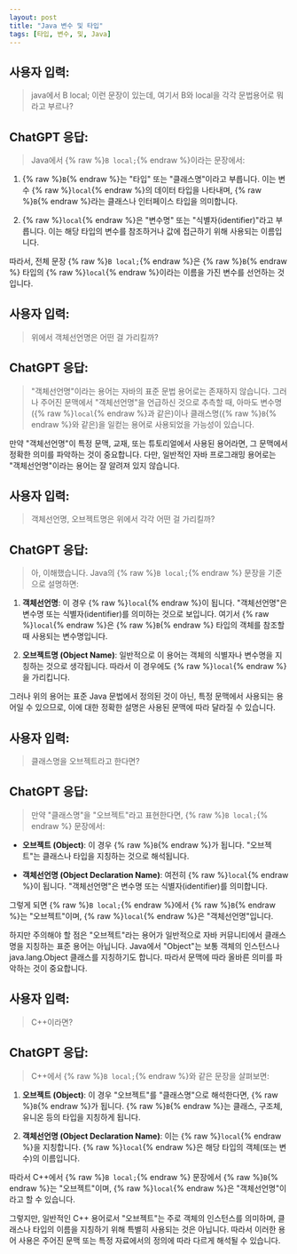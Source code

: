 ```yaml
---
layout: post
title: "Java 변수 및 타입"
tags: [타입, 변수, 및, Java]
---
```


## 사용자 입력:
> java에서 B local;  이런 문장이 있는데, 여기서 B와 local을 각각 문법용어로 뭐라고 부르나?

## ChatGPT 응답:
> Java에서 {% raw %}`B local;`{% endraw %}이라는 문장에서:

1. {% raw %}`B`{% endraw %}는 "타입" 또는 "클래스명"이라고 부릅니다. 이는 변수 {% raw %}`local`{% endraw %}의 데이터 타입을 나타내며, {% raw %}`B`{% endraw %}라는 클래스나 인터페이스 타입을 의미합니다.

2. {% raw %}`local`{% endraw %}은 "변수명" 또는 "식별자(identifier)"라고 부릅니다. 이는 해당 타입의 변수를 참조하거나 값에 접근하기 위해 사용되는 이름입니다.

따라서, 전체 문장 {% raw %}`B local;`{% endraw %}은 {% raw %}`B`{% endraw %} 타입의 {% raw %}`local`{% endraw %}이라는 이름을 가진 변수를 선언하는 것입니다.

## 사용자 입력:
> 위에서 객체선언명은 어떤 걸 가리킬까?

## ChatGPT 응답:
> "객체선언명"이라는 용어는 자바의 표준 문법 용어로는 존재하지 않습니다. 그러나 주어진 문맥에서 "객체선언명"을 언급하신 것으로 추측할 때, 아마도 변수명({% raw %}`local`{% endraw %}과 같은)이나 클래스명({% raw %}`B`{% endraw %}와 같은)을 일컫는 용어로 사용되었을 가능성이 있습니다.

만약 "객체선언명"이 특정 문맥, 교재, 또는 튜토리얼에서 사용된 용어라면, 그 문맥에서 정확한 의미를 파악하는 것이 중요합니다. 다만, 일반적인 자바 프로그래밍 용어로는 "객체선언명"이라는 용어는 잘 알려져 있지 않습니다.

## 사용자 입력:
> 객체선언명, 오브젝트명은 위에서 각각 어떤 걸 가리킬까?

## ChatGPT 응답:
> 아, 이해했습니다. Java의 {% raw %}`B local;`{% endraw %} 문장을 기준으로 설명하면:

1. **객체선언명**: 이 경우 {% raw %}`local`{% endraw %}이 됩니다. "객체선언명"은 변수명 또는 식별자(identifier)를 의미하는 것으로 보입니다. 여기서 {% raw %}`local`{% endraw %}은 {% raw %}`B`{% endraw %} 타입의 객체를 참조할 때 사용되는 변수명입니다.

2. **오브젝트명 (Object Name)**: 일반적으로 이 용어는 객체의 식별자나 변수명을 지칭하는 것으로 생각됩니다. 따라서 이 경우에도 {% raw %}`local`{% endraw %}을 가리킵니다.

그러나 위의 용어는 표준 Java 문법에서 정의된 것이 아닌, 특정 문맥에서 사용되는 용어일 수 있으므로, 이에 대한 정확한 설명은 사용된 문맥에 따라 달라질 수 있습니다.

## 사용자 입력:
> 클래스명을 오브젝트라고 한다면?

## ChatGPT 응답:
> 만약 "클래스명"을 "오브젝트"라고 표현한다면, {% raw %}`B local;`{% endraw %} 문장에서:

- **오브젝트 (Object)**: 이 경우 {% raw %}`B`{% endraw %}가 됩니다. "오브젝트"는 클래스나 타입을 지칭하는 것으로 해석됩니다.

- **객체선언명 (Object Declaration Name)**: 여전히 {% raw %}`local`{% endraw %}이 됩니다. "객체선언명"은 변수명 또는 식별자(identifier)를 의미합니다. 

그렇게 되면 {% raw %}`B local;`{% endraw %}에서 {% raw %}`B`{% endraw %}는 "오브젝트"이며, {% raw %}`local`{% endraw %}은 "객체선언명"입니다.

하지만 주의해야 할 점은 "오브젝트"라는 용어가 일반적으로 자바 커뮤니티에서 클래스명을 지칭하는 표준 용어는 아닙니다. Java에서 "Object"는 보통 객체의 인스턴스나 java.lang.Object 클래스를 지칭하기도 합니다. 따라서 문맥에 따라 올바른 의미를 파악하는 것이 중요합니다.

## 사용자 입력:
> C++이라면?

## ChatGPT 응답:
> C++에서 {% raw %}`B local;`{% endraw %}와 같은 문장을 살펴보면:

1. **오브젝트 (Object)**: 이 경우 "오브젝트"를 "클래스명"으로 해석한다면, {% raw %}`B`{% endraw %}가 됩니다. {% raw %}`B`{% endraw %}는 클래스, 구조체, 유니온 등의 타입을 지칭하게 됩니다.

2. **객체선언명 (Object Declaration Name)**: 이는 {% raw %}`local`{% endraw %}을 지칭합니다. {% raw %}`local`{% endraw %}은 해당 타입의 객체(또는 변수)의 이름입니다.

따라서 C++에서 {% raw %}`B local;`{% endraw %} 문장에서 {% raw %}`B`{% endraw %}는 "오브젝트"이며, {% raw %}`local`{% endraw %}은 "객체선언명"이라고 할 수 있습니다.

그렇지만, 일반적인 C++ 용어로서 "오브젝트"는 주로 객체의 인스턴스를 의미하며, 클래스나 타입의 이름을 지칭하기 위해 특별히 사용되는 것은 아닙니다. 따라서 이러한 용어 사용은 주어진 문맥 또는 특정 자료에서의 정의에 따라 다르게 해석될 수 있습니다.

